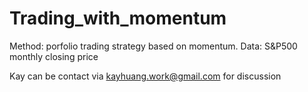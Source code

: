 # Trading_with_momentum

 Method: porfolio trading strategy based on momentum. 
 Data: S&P500 monthly closing price
 
 
 Kay can be contact via kayhuang.work@gmail.com for discussion
